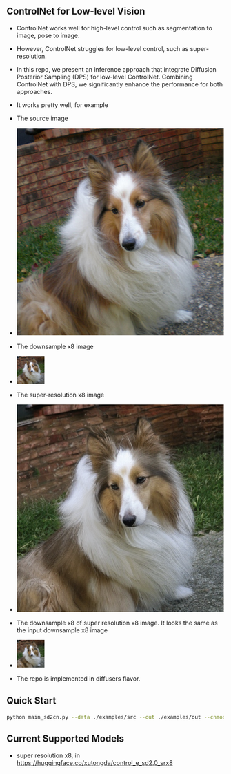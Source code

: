 ## ControlNet for Low-level Vision
* ControlNet works well for high-level control such as segmentation to image, pose to image. 
* However, ControlNet struggles for low-level control, such as super-resolution.
* In this repo, we present an inference approach that integrate Diffusion Posterior Sampling (DPS) for low-level ControlNet. Combining ControlNet with DPS, we significantly enhance the performance for both approaches.
* It works pretty well, for example
* The source image
* ![alt text](./examples/src/ILSVRC2012_val_00000003.png)
* The downsample x8 image
* ![alt text](./examples/sdcnsr8_1000/low_res/ILSVRC2012_val_00000003.png)
* The super-resolution x8 image
* ![alt text](./examples/sdcnsr8_1000/recon/ILSVRC2012_val_00000003.png)
* The downsample x8 of super resolution x8 image. It looks the same as the input downsample x8 image
* ![alt text](./examples/sdcnsr8_1000/recon_low_res/ILSVRC2012_val_00000003.png)


* The repo is implemented in diffusers flavor.

## Quick Start
```bash
python main_sd2cn.py --data ./examples/src --out ./examples/out --cnmodel xutongda/control_e_sd2.0_srx8
```

## Current Supported Models
* super resolution x8, in https://huggingface.co/xutongda/control_e_sd2.0_srx8